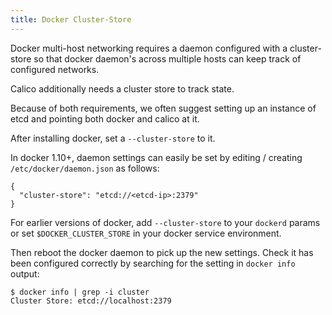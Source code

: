 ```yaml
---
title: Docker Cluster-Store
---
```


Docker multi-host networking requires a daemon configured with a cluster-store
so that docker daemon's across multiple hosts can keep track of configured networks.

Calico additionally needs a cluster store to track state.

Because of both requirements, we often suggest setting up an instance of etcd
and pointing both docker and calico at it.

After installing docker, set a `--cluster-store` to it.

In docker 1.10+, daemon settings can easily be set by editing / creating
`/etc/docker/daemon.json` as follows:

```
{
  "cluster-store": "etcd://<etcd-ip>:2379"
}
```

For earlier versions of docker, add `--cluster-store` to your `dockerd` params
or set `$DOCKER_CLUSTER_STORE` in your docker service environment.

Then reboot the docker daemon to pick up the new settings.
Check it has been configured correctly by searching for the setting
in `docker info` output:

```
$ docker info | grep -i cluster
Cluster Store: etcd://localhost:2379
```
